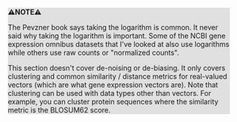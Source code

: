 <div style="margin:2em; background-color: #e0e0e0;">

<strong>⚠️NOTE️️️⚠️</strong>

The Pevzner book says taking the logarithm is common. It never said why taking the logarithm is important. Some of the NCBI gene expression omnibus datasets that I've looked at also use logarithms while others use raw counts or "normalized counts".

This section doesn't cover de-noising or de-biasing. It only covers clustering and common similarity / distance metrics for real-valued vectors (which are what gene expression vectors are). Note that clustering can be used with data types other than vectors. For example, you can cluster protein sequences where the similarity metric is the BLOSUM62 score.
</div>

